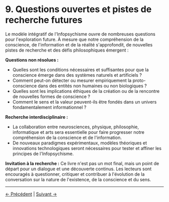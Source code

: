 # 9. Questions ouvertes et pistes de recherche futures

Le modèle intégratif de l'Infopsychisme ouvre de nombreuses questions pour l'exploration future. À mesure que notre compréhension de la conscience, de l'information et de la réalité s'approfondit, de nouvelles pistes de recherche et des défis philosophiques émergent :

**Questions non résolues :**

- Quelles sont les conditions nécessaires et suffisantes pour que la conscience émerge dans des systèmes naturels et artificiels ?
- Comment peut-on détecter ou mesurer empiriquement la proto-conscience dans des entités non humaines ou non biologiques ?
- Quelles sont les implications éthiques de la création ou de la rencontre de nouvelles formes de conscience ?
- Comment le sens et la valeur peuvent-ils être fondés dans un univers fondamentalement informationnel ?

**Recherche interdisciplinaire :**

- La collaboration entre neurosciences, physique, philosophie, informatique et arts sera essentielle pour faire progresser notre compréhension de la conscience et de l'information.
- De nouveaux paradigmes expérimentaux, modèles théoriques et innovations technologiques seront nécessaires pour tester et affiner les principes de l'Infopsychisme.

**Invitation à la recherche :**
Ce livre n'est pas un mot final, mais un point de départ pour un dialogue et une découverte continus. Les lecteurs sont encouragés à questionner, critiquer et contribuer à l'évolution de la conversation sur la nature de l'existence, de la conscience et du sens.

---
<div class="navigation-links">
<a href="../08_Lavenir_de_la_conscience/" class="nav-link prev-link">← Précédent</a> | <a href="../10_Contexte_historique_et_lignées_intellectuelles/" class="nav-link next-link">Suivant →</a>
</div>
